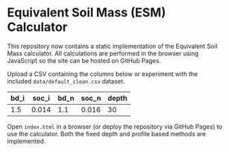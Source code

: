 # Equivalent Soil Mass (ESM) Calculator

This repository now contains a static implementation of the Equivalent Soil Mass calculator. All calculations are performed in the browser using JavaScript so the site can be hosted on GitHub Pages.

Upload a CSV containing the columns below or experiment with the included `data/default_clean.csv` dataset.

| bd_i | soc_i | bd_n | soc_n | depth |
|------|-------|------|-------|-------|
| 1.5  | 0.014 | 1.1  | 0.016 | 30    |

Open `index.html` in a browser (or deploy the repository via GitHub Pages) to use the calculator. Both the fixed depth and profile based methods are implemented.
